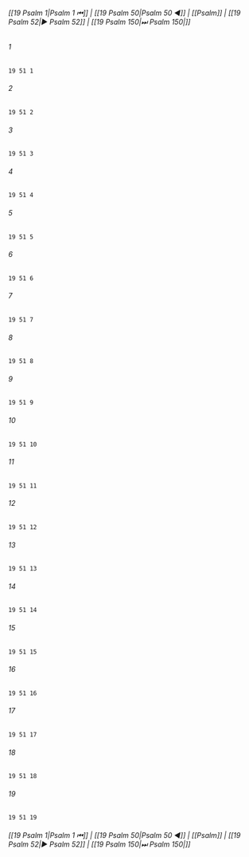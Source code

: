 
###### [[19 Psalm 1|Psalm 1 ⏮]] | [[19 Psalm 50|Psalm 50 ◀]] | [[Psalm]] | [[19 Psalm 52|▶ Psalm 52]] | [[19 Psalm 150|⏭ Psalm 150|]]

###### 1
``` verse
19 51 1 
```
###### 2
``` verse
19 51 2 
```
###### 3
``` verse
19 51 3 
```
###### 4
``` verse
19 51 4 
```
###### 5
``` verse
19 51 5 
```
###### 6
``` verse
19 51 6 
```
###### 7
``` verse
19 51 7 
```
###### 8
``` verse
19 51 8 
```
###### 9
``` verse
19 51 9 
```
###### 10
``` verse
19 51 10 
```
###### 11
``` verse
19 51 11 
```
###### 12
``` verse
19 51 12 
```
###### 13
``` verse
19 51 13 
```
###### 14
``` verse
19 51 14 
```
###### 15
``` verse
19 51 15 
```
###### 16
``` verse
19 51 16 
```
###### 17
``` verse
19 51 17 
```
###### 18
``` verse
19 51 18 
```
###### 19
``` verse
19 51 19 
```

###### [[19 Psalm 1|Psalm 1 ⏮]] | [[19 Psalm 50|Psalm 50 ◀]] | [[Psalm]] | [[19 Psalm 52|▶ Psalm 52]] | [[19 Psalm 150|⏭ Psalm 150|]]

